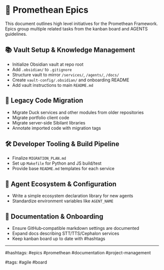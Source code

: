 # 🚀 Promethean Epics

This document outlines high level initiatives for the Promethean Framework. Epics group multiple related tasks from the kanban board and AGENTS guidelines.

## 📚 Vault Setup & Knowledge Management
- Initialize Obsidian vault at repo root
- Add `.obsidian/` to `.gitignore`
- Structure vault to mirror `/services/`, `/agents/`, `/docs/`
- Create `vault-config/.obsidian/` and onboarding README
- Add vault instructions to main `README.md`

## 🔄 Legacy Code Migration
- Migrate Duck services and other modules from older repositories
- Migrate portfolio client code
- Migrate server-side Sibilant libraries
- Annotate imported code with migration tags

## 🛠 Developer Tooling & Build Pipeline
- Finalize `MIGRATION_PLAN.md`
- Set up `Makefile` for Python and JS build/test
- Provide base `README.md` templates for each service

## 🤖 Agent Ecosystem & Configuration
- Write a simple ecosystem declaration library for new agents
- Standardize environment variables like `AGENT_NAME`

## 📖 Documentation & Onboarding
- Ensure GitHub‑compatible markdown settings are documented
- Expand docs describing STT/TTS/Cephalon services
- Keep kanban board up to date with #hashtags

---

#hashtags: #epics #promethean #documentation #project-management

#tags: #agile #board
